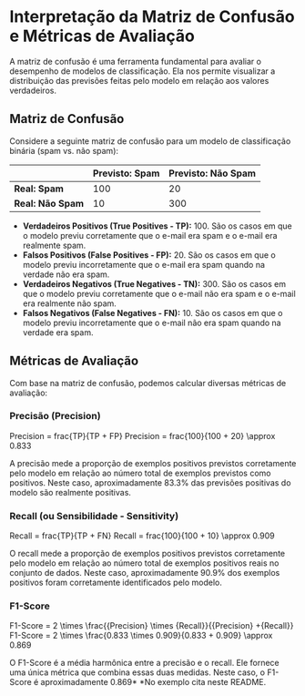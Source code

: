 # Interpretação da Matriz de Confusão e Métricas de Avaliação

A matriz de confusão é uma ferramenta fundamental para avaliar o desempenho de modelos de classificação. Ela nos permite visualizar a distribuição das previsões feitas pelo modelo em relação aos valores verdadeiros.

## Matriz de Confusão

Considere a seguinte matriz de confusão para um modelo de classificação binária (spam vs. não spam):

|               | Previsto: Spam | Previsto: Não Spam |
|---------------|----------------|---------------------|
| **Real: Spam**     |      100       |          20         |
| **Real: Não Spam** |       10       |         300         |

- **Verdadeiros Positivos (True Positives - TP):** 100. São os casos em que o modelo previu corretamente que o e-mail era spam e o e-mail era realmente spam.
- **Falsos Positivos (False Positives - FP):** 20. São os casos em que o modelo previu incorretamente que o e-mail era spam quando na verdade não era spam.
- **Verdadeiros Negativos (True Negatives - TN):** 300. São os casos em que o modelo previu corretamente que o e-mail não era spam e o e-mail era realmente não spam.
- **Falsos Negativos (False Negatives - FN):** 10. São os casos em que o modelo previu incorretamente que o e-mail não era spam quando na verdade era spam.

## Métricas de Avaliação

Com base na matriz de confusão, podemos calcular diversas métricas de avaliação:

### Precisão (Precision)
Precision = frac{TP}{TP + FP}
Precision = frac{100}{100 + 20} \approx 0.833

A precisão mede a proporção de exemplos positivos previstos corretamente pelo modelo em relação ao número total de exemplos previstos como positivos. Neste caso, aproximadamente 83.3% das previsões positivas do modelo são realmente positivas.

### Recall (ou Sensibilidade - Sensitivity)
Recall = frac{TP}{TP + FN}
Recall = frac{100}{100 + 10} \approx 0.909

O recall mede a proporção de exemplos positivos previstos corretamente pelo modelo em relação ao número total de exemplos positivos reais no conjunto de dados. Neste caso, aproximadamente 90.9% dos exemplos positivos foram corretamente identificados pelo modelo.

### F1-Score
F1-Score = 2 \times \frac{{Precision} \times \{Recall}}{{Precision} +{Recall}}
F1-Score = 2 \times \frac{0.833 \times 0.909}{0.833 + 0.909} \approx 0.869

O F1-Score é a média harmônica entre a precisão e o recall. Ele fornece uma única métrica que combina essas duas medidas. Neste caso, o F1-Score é aproximadamente 0.869*
*No exemplo cita neste README.
